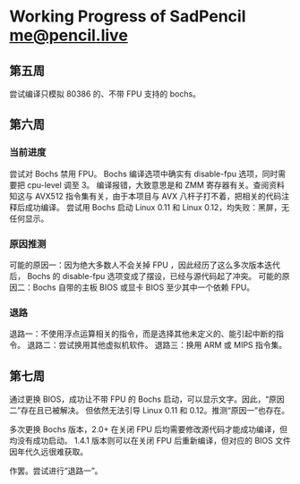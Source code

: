 # Working Progress of SadPencil <me@pencil.live>

## 第五周

尝试编译只模拟 80386 的、不带 FPU 支持的 bochs。

## 第六周

### 当前进度
尝试对 Bochs 禁用 FPU。
Bochs 编译选项中确实有 disable-fpu 选项，同时需要把 cpu-level 调至 3。
编译报错，大致意思是和 ZMM 寄存器有关。查阅资料知这与 AVX512 指令集有关，由于本项目与 AVX 八杆子打不着，把相关的代码注释后成功编译。
尝试用 Bochs 启动 Linux 0.11 和 Linux 0.12，均失败：黑屏，无任何显示。

### 原因推测
可能的原因一：因为绝大多数人不会关掉 FPU ，因此经历了这么多次版本迭代后， Bochs 的 disable-fpu 选项变成了摆设，已经与源代码起了冲突。
可能的原因二：Bochs 自带的主板 BIOS 或显卡 BIOS 至少其中一个依赖 FPU。

### 退路
退路一：不使用浮点运算相关的指令，而是选择其他未定义的、能引起中断的指令。
退路二：尝试换用其他虚拟机软件。
退路三：换用 ARM 或 MIPS 指令集。

## 第七周
通过更换 BIOS，成功让不带 FPU 的 Bochs 启动，可以显示文字。因此，“原因二”存在且已被解决。
但依然无法引导 Linux 0.11 和 0.12。推测“原因一”也存在。

多次更换 Bochs 版本，2.0+ 在关闭 FPU 后均需要修改源代码才能成功编译，但均没有成功启动。
1.4.1 版本则可以在关闭 FPU 后重新编译，但对应的 BIOS 文件因年代久远很难获取。

作罢。尝试进行“退路一”。